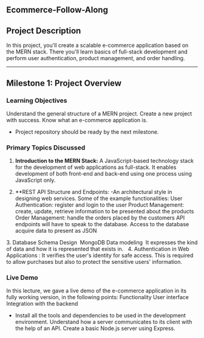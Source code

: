 Ecommerce-Follow-Along
-------------------------

## Project Description
 In this project, you'll create a scalable e-commerce application based on the MERN stack. There you'll learn basics of full-stack development and perform user authentication, product management, and order handling.

-------------------------------

## Milestone 1: Project Overview

### Learning Objectives
 Understand the general structure of a MERN project.
 Create a new project with success.
 Know what an e-commerce application is.
- Project repository should be ready by the next milestone.

### Primary Topics Discussed
1. **Introduction to the MERN Stack:**
   A JavaScript-based technology stack for the development of web applications as full-stack.
   It enables development of both front-end and back-end using one process using JavaScript only.

2. **REST API Structure and Endpoints:
-An architectural style in designing web services.
Some of the example functionalities:
User Authentication: register and login to the user
Product Management: create, update, retrieve information to be presented about the products
Order Management: handle the orders placed by the customers
API endpoints will have to speak to the database. Access to the database acquire data to present as JSON

3. Database Schema Design
 MongoDB Data modeling
 It expresses the kind of data and how it is represented that exists in.
 
4. Authentication in Web Applications :
It verifies the user's identity for safe access.
This is required to allow purchases but also to protect the sensitive users' information.
 
### Live Demo
In this lecture, we gave a live demo of the e-commerce application in its fully working version, in the following points:
Functionality
User interface
Integration with the backend
- Install all the tools and dependencies to be used in the development environment.
Understand how a server communicates to its client with the help of an API.
Create a basic Node.js server using Express.



